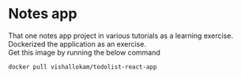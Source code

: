 # Notes app

That one notes app project in various tutorials as a learning exercise.  
Dockerized the application as an exercise.  
Get this image by running the below command  
```docker 
docker pull vishallokam/todolist-react-app
```
